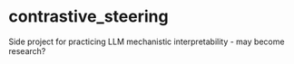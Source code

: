 # contrastive_steering
Side project for practicing LLM mechanistic interpretability - may become research? 
